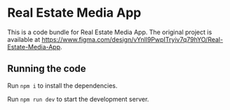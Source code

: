 
  # Real Estate Media App

  This is a code bundle for Real Estate Media App. The original project is available at https://www.figma.com/design/vYnll9PwpITryiv7q79hYO/Real-Estate-Media-App.

  ## Running the code

  Run `npm i` to install the dependencies.

  Run `npm run dev` to start the development server.
  